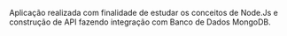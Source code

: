 Aplicação realizada com finalidade de estudar os conceitos de Node.Js e construção de API fazendo integração com Banco de Dados MongoDB.
